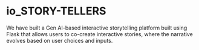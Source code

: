 # io_STORY-TELLERS
We have built a Gen AI-based interactive storytelling platform built using Flask that allows users to co-create interactive stories, where the narrative evolves based on user choices and inputs.
